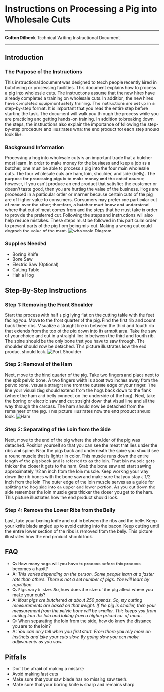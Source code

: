 # **Instructions on Processing a Pig into Wholesale Cuts**

****
**Colton Dilbeck**
Technical Writing
Instructional Document
****

## Introduction

### The Purpose of the Instructions

This instructional document was designed to teach people recently hired in butchering or processing facilities. This document explains how to process a pig into wholesale cuts. The instructions assume that the new hires have already completed a training on wholesale cuts. In addition, the new hires have completed equipment safety training. The instructions are set up in a step-by-step format. It is important that you read the entire step before starting the task. The document will walk you through the process while you are practicing and getting hands-on training. In addition to breaking down the steps, the instructions also explain the importance of following the step-by-step procedure and illustrates what the end product for each step should look like.

### Background Information

Processing a hog into wholesale cuts is an important trade that a butcher most learn. In order to make money for the business and keep a job as a butcher, one must be able to process a pig into the four main wholesale cuts. The four wholesale cuts are ham, loin, shoulder, and side (belly). The purpose for processing pigs is to make money and the eat of course; however, if you can't produce an end product that satisfies the customer or doesn't taste good, then you are hurting the value of the business. Hogs are processed in a particular order or manner because certain cuts of the pig are of higher value to consumers. Consumers may prefer one particular cut of meat over the other; therefore, a butcher must know and understand where that cut of meat comes from and the steps that he must take in order to provide the preferred cut. Following the steps and instructions will also help reduce mistakes. These steps must be followed in this particular order to prevent parts of the pig from being mis-cut. Making a wrong cut could degrade the value of the meat.
![wholesale Diagram](https://github.com/CDIlbeck56/Assignment--Submission/blob/master/pork_carcass_breakdown.gif?raw=true)

### Supplies Needed

- Boning Knife
- Bone Saw
- Electric Saw (Optional)
- Cutting Table
- Half a Hog

## Step-By-Step Instructions

### Step 1: Removing the Front Shoulder

Start the process with half a pig lying flat on the cutting table with the feet facing you. Move to the front quarter of the pig. Find the first rib and count back three ribs. Visualize a straight line in between the third and fourth rib that extends from the top of the pig down into its armpit area. Take the saw of your choice and cut in a straight line in between the third and fourth rib. The spine should be the only bone that you have to saw through. The shoulder should now be detached. This picture illustrates how the end product should look.
![Pork Shoulder](https://github.com/CDIlbeck56/Assignment--Submission/blob/master/Pork%20Shoulder.jpg?raw=true)

### Step 2: Removal of the Ham

Next, move to the hind quarter of the pig. Take two fingers and place next to the split pelvic bone. A two fingers width is about two inches away from the pelvic bone. Visual a straight line from the outside edge of your finger. The line your visualizing should extend from the hogs back down to the flank (where the ham and belly connect on the underside of the hog). Next, take the boning or electric saw and cut straight down that visual line and all the way through the carcass. The ham should now be detached from the remainder of the pig. This picture illustrates how the end product should look.
![Ham](https://github.com/CDIlbeck56/Assignment--Submission/blob/master/401_leg_fresh_ham.jpg?raw=true)

### Step 3: Separating of the Loin from the Side

Next, move to the end of the pig where the shoulder of the pig was detached. Position yourself so that you can see the meat that lies under the ribs and spine. Near the pigs back and underneath the spine you should see a round muscle that is lighter in color. This muscle runs down the entire length of the pigs back and is referred to as the loin. That loin muscle gets thicker the closer it gets to the ham. Grab the bone saw and start sawing approximately 1/2 an inch from the loin muscle. Keep working your way down the rib bones with the bone saw and make sure that you stay a 1/2 inch from the loin. The outer edge of the loin muscle serves as a guide for splitting the hog side into an upper and lower portion. As you cut down the side remember the loin muscle gets thicker the closer you get to the ham. This picture illustrates how the end product should look.

### Step 4: Remove the Lower Ribs from the Belly

Last, take your boning knife and cut in between the ribs and the belly. Keep your knife blade angled up to avoid cutting into the bacon. Keep cutting until the entire lower section of the ribs is removed from the belly. This picture illustrates how the end product should look.

## FAQ

- Q: How many hogs will you have to process before this process becomes a habit?
- A: *This varies depending on the person. Some people learn at a faster rate than others. There is not a set number of pigs. You will learn by repetition.*
- Q: Pigs vary in size. So, how does the size of the pig affect where you make your cuts?
- A: *Most pigs are butchered at about 250 pounds. So, my cutting measurements are based on that weight. If the pig is smaller, then your measurement from the pelvic bone will be smaller. This keeps you from cutting into the loin and taking from a higher priced cut of meat.*
- Q: When separating the loin from the side, how do know the distance you are to the loin?
- A: *You can only tell when you first start. From there you rely more on instincts and take your cuts slow. By going slow you can make adjustments as you saw.*

## Pitfalls

- Don't be afraid of making a mistake
- Avoid making fast cuts
- Make sure that your saw blade has no missing saw teeth.
- Make sure that your boning knife is sharp and remains sharp







